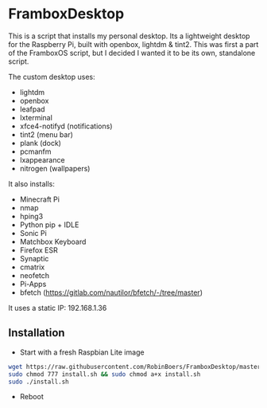 # FramboxDesktop

This is a script that installs my personal desktop. Its a lightweight desktop for the Raspberry Pi, built with openbox, lightdm & tint2.
This was first a part of the FramboxOS script, but I decided I wanted it to be its own, standalone script.

The custom desktop uses:

- lightdm
- openbox
- leafpad
- lxterminal
- xfce4-notifyd (notifications)
- tint2 (menu bar)
- plank (dock)
- pcmanfm
- lxappearance
- nitrogen (wallpapers)

It also installs:

- Minecraft Pi
- nmap
- hping3
- Python pip + IDLE
- Sonic Pi
- Matchbox Keyboard
- Firefox ESR
- Synaptic
- cmatrix
- neofetch
- Pi-Apps
- bfetch (<https://gitlab.com/nautilor/bfetch/-/tree/master>)

It uses a static IP: 192.168.1.36

## Installation

- Start with a fresh Raspbian Lite image

```bash
wget https://raw.githubusercontent.com/RobinBoers/FramboxDesktop/master/install.sh
sudo chmod 777 install.sh && sudo chmod a+x install.sh
sudo ./install.sh
```

- Reboot
